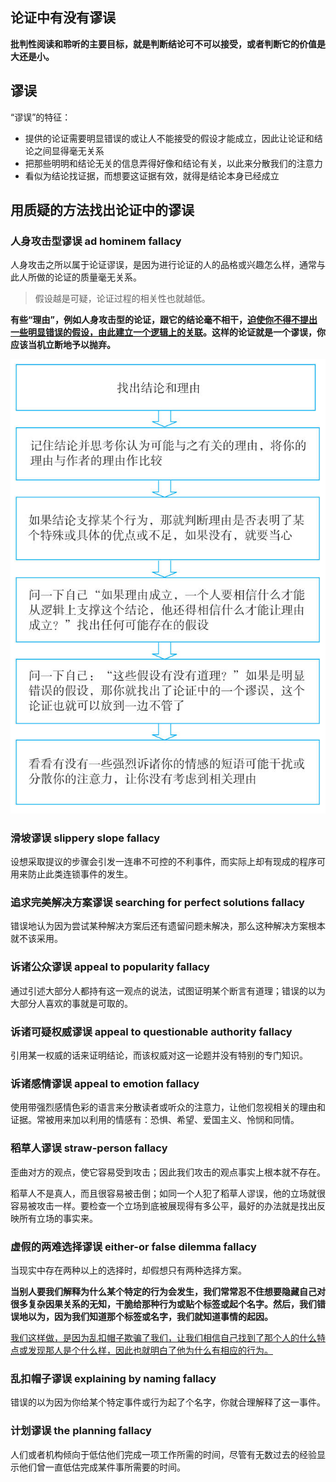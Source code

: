 ## 论证中有没有谬误

**批判性阅读和聆听的主要目标，就是判断结论可不可以接受，或者判断它的价值是大还是小。**

## 谬误

“谬误”的特征：

- 提供的论证需要明显错误的或让人不能接受的假设才能成立，因此让论证和结论之间显得毫无关系
- 把那些明明和结论无关的信息弄得好像和结论有关，以此来分散我们的注意力
- 看似为结论找证据，而想要这证据有效，就得是结论本身已经成立

## 用质疑的方法找出论证中的谬误

### 人身攻击型谬误  ad hominem fallacy

人身攻击之所以属于论证谬误，是因为进行论证的人的品格或兴趣怎么样，通常与此人所做的论证的质量毫无关系。

> 假设越是可疑，论证过程的相关性也就越低。

**有些“理由”，例如人身攻击型的论证，跟它的结论毫不相干，<u>迫使你不得不提出一些明显错误的假设，由此建立一个逻辑上的关联</u>。这样的论证就是一个谬误，你应该当机立断地予以抛弃。**

![image-20191227130026560](chapter2.assets/image-20191227130026560.png)

### 滑坡谬误  slippery slope fallacy

设想采取提议的步骤会引发一连串不可控的不利事件，而实际上却有现成的程序可用来防止此类连锁事件的发生。

### 追求完美解决方案谬误 searching for perfect solutions fallacy

错误地认为因为尝试某种解决方案后还有遗留问题未解决，那么这种解决方案根本就不该采用。

### 诉诸公众谬误 appeal to popularity fallacy

通过引述大部分人都持有这一观点的说法，试图证明某个断言有道理；错误的以为大部分人喜欢的事就是可取的。

### 诉诸可疑权威谬误 appeal to questionable authority fallacy

引用某一权威的话来证明结论，而该权威对这一论题并没有特别的专门知识。

### 诉诸感情谬误 appeal to emotion fallacy

使用带强烈感情色彩的语言来分散读者或听众的注意力，让他们忽视相关的理由和证据。常被用来加以利用的情感有：恐惧、希望、爱国主义、怜悯和同情。

### 稻草人谬误 straw-person fallacy

歪曲对方的观点，使它容易受到攻击；因此我们攻击的观点事实上根本就不存在。

稻草人不是真人，而且很容易被击倒；如同一个人犯了稻草人谬误，他的立场就很容易被攻击一样。要检查一个立场到底被展现得有多公平，最好的办法就是找出反映所有立场的事实来。

### 虚假的两难选择谬误 either-or false dilemma fallacy

当现实中存在两种以上的选择时，却假想只有两种选择方案。

**当别人要我们解释为什么某个特定的行为会发生，我们常常忍不住想要隐藏自己对很多复杂因果关系的无知，干脆给那种行为或贴个标签或起个名字。然后，我们错误地以为，因为我们知道那个标签或名字，我们就知道事情的起因。**

<u>我们这样做，是因为乱扣帽子欺骗了我们，让我们相信自己找到了那个人的什么特点或发现那人是个什么样，因此也就明白了他为什么有相应的行为。</u>

### 乱扣帽子谬误 explaining by naming fallacy

错误的以为因为你给某个特定事件或行为起了个名字，你就合理解释了这一事件。

### 计划谬误 the planning fallacy

人们或者机构倾向于低估他们完成一项工作所需的时间，尽管有无数过去的经验显示他们曾一直低估完成某件事所需要的时间。